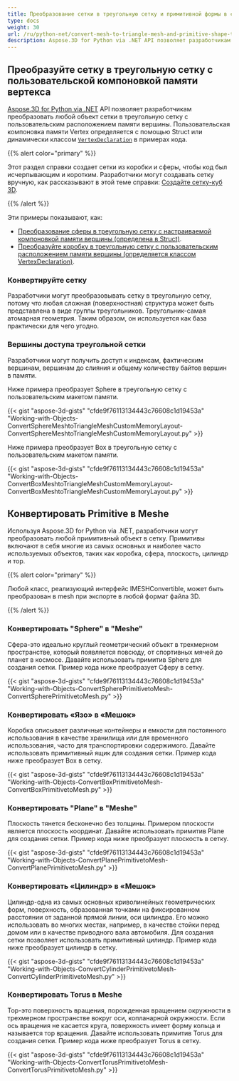 ```yaml
---
title: Преобразование сетки в треугольную сетку и примитивной формы в сетку
type: docs
weight: 30
url: /ru/python-net/convert-mesh-to-triangle-mesh-and-primitive-shape-to-mesh/
description: Aspose.3D for Python via .NET API позволяет разработчикам преобразовать любой объект сетки в треугольную сетку с пользовательским расположением памяти вершины. Пользовательская компоновка памяти Vertex определяется с помощью Struct или динамически классом VertexDeclaration в примерах кода.
---
```

##  **Преобразуйте сетку в треугольную сетку с пользовательской компоновкой памяти вертекса**
[Aspose.3D for Python via .NET](https://products.aspose.com/3d/python-net/) API позволяет разработчикам преобразовать любой объект сетки в треугольную сетку с пользовательским расположением памяти вершины. Пользовательская компоновка памяти Vertex определяется с помощью Struct или динамически классом [`VertexDeclaration`](http://www.aspose.com/api/net/3d/aspose.threed.utilities/vertexdeclaration) в примерах кода.

{{% alert color="primary" %}}

Этот раздел справки создает сетки из коробки и сферы, чтобы код был исчерпывающим и коротким. Разработчики могут создавать сетку вручную, как рассказывают в этой теме справки: [Создайте сетку-куб 3D](/3d/ru/python-net/create-3d-mesh-and-scene/).

{{% /alert %}}

Эти примеры показывают, как:

- [Преобразование сферы в треугольную сетку с настраиваемой компоновкой памяти вершины (определена в Struct)](/3d/ru/python-net/convert-mesh-to-triangle-mesh-and-primitive-shape-to-mesh/).
- [Преобразуйте коробку в треугольную сетку с пользовательским расположением памяти вершины (определяется классом VertexDeclaration)](/3d/ru/python-net/convert-mesh-to-triangle-mesh-and-primitive-shape-to-mesh/).
###  **Конвертируйте сетку**
Разработчики могут преобразовывать сетку в треугольную сетку, потому что любая сложная (поверхностная) структура может быть представлена в виде группы треугольников. Треугольник-самая атомарная геометрия. Таким образом, он используется как база практически для чего угодно.
###  **Вершины доступа треугольной сетки**
Разработчики могут получить доступ к индексам, фактическим вершинам, вершинам до слияния и общему количеству байтов вершин в памяти.

Ниже примера преобразует Sphere в треугольную сетку с пользовательским макетом памяти.

{{< gist "aspose-3d-gists" "cfde9f76113134443c76608c1d19453a" "Working-with-Objects-ConvertSphereMeshtoTriangleMeshCustomMemoryLayout-ConvertSphereMeshtoTriangleMeshCustomMemoryLayout.py" >}}




Ниже примера преобразует Box в треугольную сетку с пользовательским макетом памяти.

{{< gist "aspose-3d-gists" "cfde9f76113134443c76608c1d19453a" "Working-with-Objects-ConvertBoxMeshtoTriangleMeshCustomMemoryLayout-ConvertBoxMeshtoTriangleMeshCustomMemoryLayout.py" >}}
##  **Конвертировать Primitive в Meshe**
Используя Aspose.3D for Python via .NET, разработчики могут преобразовать любой примитивный объект в сетку. Примитивы включают в себя многие из самых основных и наиболее часто используемых объектов, таких как коробка, сфера, плоскость, цилиндр и тор.

{{% alert color="primary" %}}

Любой класс, реализующий интерфейс IMESHConvertible, может быть преобразован в mesh при экспорте в любой формат файла 3D.

{{% /alert %}}
###  **Конвертировать "Sphere" в "Meshe"**
Сфера-это идеально круглый геометрический объект в трехмерном пространстве, который появляется повсюду, от спортивных мячей до планет в космосе. Давайте использовать примитив Sphere для создания сетки.
Пример кода ниже преобразует Сферу в сетку.

{{< gist "aspose-3d-gists" "cfde9f76113134443c76608c1d19453a" "Working-with-Objects-ConvertSpherePrimitivetoMesh-ConvertSpherePrimitivetoMesh.py" >}}
###  **Конвертировать «Язо» в «Мешок»**
Коробка описывает различные контейнеры и емкости для постоянного использования в качестве хранилища или для временного использования, часто для транспортировки содержимого. Давайте использовать примитивный ящик для создания сетки. Пример кода ниже преобразует Box в сетку.

{{< gist "aspose-3d-gists" "cfde9f76113134443c76608c1d19453a" "Working-with-Objects-ConvertBoxPrimitivetoMesh-ConvertBoxPrimitivetoMesh.py" >}}
###  **Конвертировать "Plane" в "Meshe"**
Плоскость тянется бесконечно без толщины. Примером плоскости является плоскость координат. Давайте использовать примитив Plane для создания сетки. Пример кода ниже преобразует плоскость в сетку.

{{< gist "aspose-3d-gists" "cfde9f76113134443c76608c1d19453a" "Working-with-Objects-ConvertPlanePrimitivetoMesh-ConvertPlanePrimitivetoMesh.py" >}}
###  **Конвертировать «Цилиндр» в «Мешок»**
Цилиндр-одна из самых основных криволинейных геометрических форм, поверхность, образованная точками на фиксированном расстоянии от заданной прямой линии, оси цилиндра. Его можно использовать во многих местах, например, в качестве стойки перед домом или в качестве приводного вала автомобиля. Для создания сетки позволяет использовать примитивный цилиндр. Пример кода ниже преобразует цилиндр в сетку.

{{< gist "aspose-3d-gists" "cfde9f76113134443c76608c1d19453a" "Working-with-Objects-ConvertCylinderPrimitivetoMesh-ConvertCylinderPrimitivetoMesh.py" >}}
###  **Конвертировать Torus в Meshe**
Тор-это поверхность вращения, порожденная вращением окружности в трехмерном пространстве вокруг оси, копланарной окружности. Если ось вращения не касается круга, поверхность имеет форму кольца и называется тор вращения. Давайте использовать примитив Torus для создания сетки. Пример кода ниже преобразует Torus в сетку.

{{< gist "aspose-3d-gists" "cfde9f76113134443c76608c1d19453a" "Working-with-Objects-ConvertTorusPrimitivetoMesh-ConvertTorusPrimitivetoMesh.py" >}}
